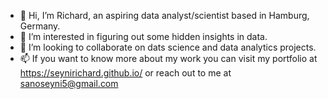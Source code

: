 - 👋 Hi, I’m Richard, an aspiring data analyst/scientist based in Hamburg, Germany.
- 👀 I’m interested in figuring out some hidden insights in data.
- 💞️ I’m looking to collaborate on dats science and data analytics projects.
- 📫 If you want to know more about my work you can visit my portfolio at https://seynirichard.github.io/ or reach out to me at sanoseyni5@gmail.com

<!---
SeyniRichard/SeyniRichard is a ✨ special ✨ repository because its `README.md` (this file) appears on your GitHub profile.
You can click the Preview link to take a look at your changes.
--->
